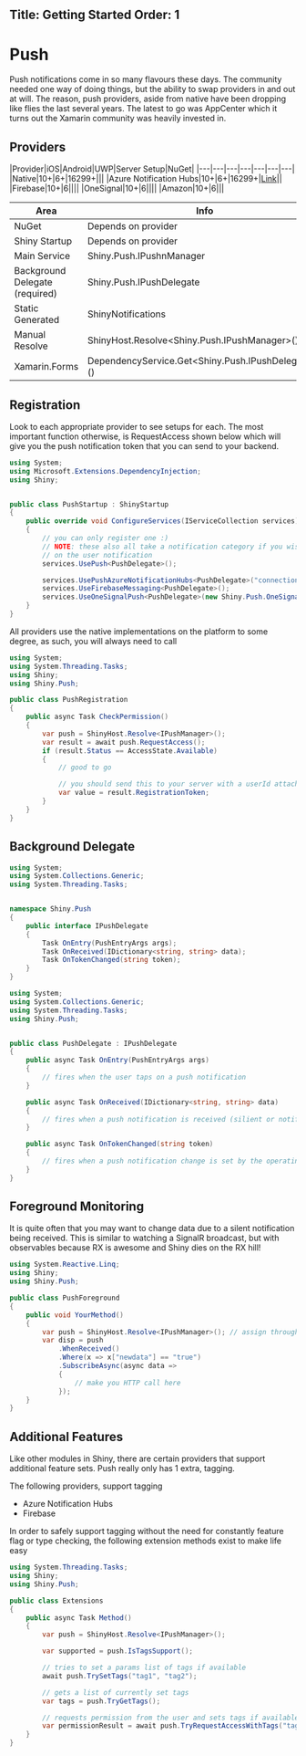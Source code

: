 Title: Getting Started
Order: 1
---

# Push
Push notifications come in so many flavours these days.  The community needed one way of doing things, but the ability to swap providers in and out at will.  The reason, push providers, aside from native have been dropping
like flies the last several years.  The latest to go was AppCenter which it turns out the Xamarin community was heavily invested in.  


## Providers
|Provider|iOS|Android|UWP|Server Setup|NuGet|
|---|---|---|---|---|---|---|
|Native|10+|6+|16299+|||
|Azure Notification Hubs|10+|6+|16299+|[Link](https://docs.microsoft.com/en-ca/azure/notification-hubs/)||
|Firebase|10+|6||||
|OneSignal|10+|6||||
|Amazon|10+|6|||

|Area|Info|
|----|----|
|NuGet|Depends on provider|
|Shiny Startup|Depends on provider|
|Main Service|Shiny.Push.IPushnManager|
|Background Delegate (required)|Shiny.Push.IPushDelegate|
|Static Generated|ShinyNotifications|
|Manual Resolve|ShinyHost.Resolve<Shiny.Push.IPushManager>()|
|Xamarin.Forms|DependencyService.Get<Shiny.Push.IPushDelegate>>()|


## Registration
Look to each appropriate provider to see setups for each.  The most important function otherwise, is RequestAccess shown below which will give you the push notification token that you can send to your backend. 

```cs
using System;
using Microsoft.Extensions.DependencyInjection;
using Shiny;


public class PushStartup : ShinyStartup
{
    public override void ConfigureServices(IServiceCollection services)
    {
        // you can only register one :)
        // NOTE: these also all take a notification category if you wish to have actions available
        // on the user notification
        services.UsePush<PushDelegate>();

        services.UsePushAzureNotificationHubs<PushDelegate>("connection string", "hub name");
        services.UseFirebaseMessaging<PushDelegate>();
        services.UseOneSignalPush<PushDelegate>(new Shiny.Push.OneSignal.OneSignalPushConfig("onesignal appId"));
    }
}
```

All providers use the native implementations on the platform to some degree, as such, you will always need to call

```cs
using System;
using System.Threading.Tasks;
using Shiny;
using Shiny.Push;

public class PushRegistration
{
    public async Task CheckPermission()
    {
        var push = ShinyHost.Resolve<IPushManager>();
        var result = await push.RequestAccess();
        if (result.Status == AccessState.Available)
        {
            // good to go

            // you should send this to your server with a userId attached if you want to do custom work
            var value = result.RegistrationToken;
        }
    }
}

```


## Background Delegate
```cs
using System;
using System.Collections.Generic;
using System.Threading.Tasks;


namespace Shiny.Push
{
    public interface IPushDelegate
    {
        Task OnEntry(PushEntryArgs args);
        Task OnReceived(IDictionary<string, string> data);
        Task OnTokenChanged(string token);
    }
}

```


```cs
using System;
using System.Collections.Generic;
using System.Threading.Tasks;
using Shiny.Push;


public class PushDelegate : IPushDelegate
{
    public async Task OnEntry(PushEntryArgs args)
    {
        // fires when the user taps on a push notification
    }

    public async Task OnReceived(IDictionary<string, string> data)
    {
        // fires when a push notification is received (silient or notification)
    }

    public async Task OnTokenChanged(string token)
    {
        // fires when a push notification change is set by the operating system or provider
    }
}
```

## Foreground Monitoring
It is quite often that you may want to change data due to a silent notification being received.  This is similar to watching a SignalR broadcast, but with observables because RX is awesome and Shiny dies on the RX hill!

```cs
using System.Reactive.Linq;
using Shiny;
using Shiny.Push;

public class PushForeground
{
    public void YourMethod()
    {
        var push = ShinyHost.Resolve<IPushManager>(); // assign through DI, static, or ShinyHost.Resolve
        var disp = push
            .WhenReceived()
            .Where(x => x["newdata"] == "true")
            .SubscribeAsync(async data =>
            {
                // make you HTTP call here
            });
    }
}

```

## Additional Features
Like other modules in Shiny, there are certain providers that support additional feature sets.  Push really only has 1 extra, tagging.

The following providers, support tagging
* Azure Notification Hubs
* Firebase

In order to safely support tagging without the need for constantly feature flag or type checking, the following extension methods exist to make life easy

```cs
using System.Threading.Tasks;
using Shiny;
using Shiny.Push;

public class Extensions
{
    public async Task Method()
    {
        var push = ShinyHost.Resolve<IPushManager>();

        var supported = push.IsTagsSupport();

        // tries to set a params list of tags if available
        await push.TrySetTags("tag1", "tag2");

        // gets a list of currently set tags
        var tags = push.TryGetTags();

        // requests permission from the user and sets tags if available
        var permissionResult = await push.TryRequestAccessWithTags("tag1", "tag2");
    }
}
```
